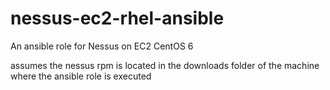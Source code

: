 # nessus-ec2-rhel-ansible
An ansible role for Nessus on EC2 CentOS 6

assumes the nessus rpm is located in the downloads folder of the machine where the ansible role is executed
